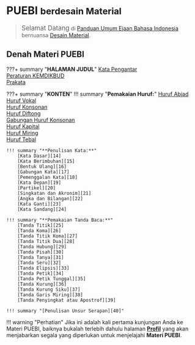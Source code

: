 

# PUEBI <small>berdesain Material</small>

><big>Selamat Datang</big> di [Panduan Umum Ejaan Bahasa Indonesia][1] bernuansa [Desain Material][2].

## Denah Materi PUEBI

???+ summary "**HALAMAN JUDUL**"
    [Kata Pengantar][3]  
    [Peraturan KEMDIKBUD][4]  
    [Prakata][5]

???+ summary "**KONTEN**"
    !!! summary "**Pemakaian Huruf:**"
        [Huruf Abjad][6]  
        [Huruf Vokal][7]  
        [Huruf Konsonan][8]  
        [Huruf Diftong][9]  
        [Gabungan Huruf Konsonan][10]  
        [Huruf Kapital][11]  
        [Huruf Miring][12]  
        [Huruf Tebal][13]

    !!! summary "**Penulisan Kata:**"
        [Kata Dasar][14]  
        [Kata Berimbuhan][15]  
        [Bentuk Ulang][16]  
        [Gabungan Kata][17]  
        [Pemenggalan Kata][18]  
        [Kata Depan][19]  
        [Partikel][20]  
        [Singkatan dan Akronim][21]  
        [Angka dan Bilangan][22]  
        [Kata Ganti][23]  
        [Kata Sandang][24]

    !!! summary "**Pemakaian Tanda Baca:**"
        [Tanda Titik][25]  
        [Tanda Koma][26]  
        [Tanda Titik Koma][27]  
        [Tanda Titik Dua][28]  
        [Tanda Hubung][29]  
        [Tanda Pisah][30]  
        [Tanda Tanya][31]  
        [Tanda Seru][32]  
        [Tanda Elipsis][33]  
        [Tanda Petik][34]  
        [Tanda Petik Tunggal][35]  
        [Tanda Kurung][36]  
        [Tanda Kurung Siku][37]  
        [Tanda Garis Miring][38]  
        [Tanda Penyingkat atau Apostrof][39]

    !!! summary "[Penulisan Unsur Serapan][40]"

!!! warning "Perhatian"
    Jika ini adalah kali pertama kunjungan Anda ke Materi PUEBI, baiknya bukalah terlebih dahulu halaman [**Profil**][41] yang akan menjabarkan segala yang diperlukan untuk menjelajahi **Materi PUEBI**.

[41]: Profil/index.md

<!--- ~~~~~~~~~ --->
<!--- Bagian tautan --->
<!--- ~~~~~~~~~ --->

  [1]: https://id.m.wikipedia.org/wiki/Ejaan_Bahasa_Indonesia
  [2]: https://material.io

<!--- **HALAMAN JUDUL** --->
  [3]: Halaman_Judul/Kata_Pengantar/index.md
  [4]: Halaman_Judul/Peraturan_KEMDIKBUD/index.md
  [5]: Halaman_Judul/Prakata/index.md

<!--- **KONTEN** --->
<!------ **Pemakaian Huruf:** --->
  [6]: Konten/Pemakaian_Huruf/Huruf_Abjad/index.md
  [7]: Konten/Pemakaian_Huruf/Huruf_Vokal/index.md
  [8]: Konten/Pemakaian_Huruf/Huruf_Konsonan/index.md
  [9]: Konten/Pemakaian_Huruf/Huruf_Diftong/index.md
  [10]: Konten/Pemakaian_Huruf/Gabungan_Huruf_Konsonan/index.md
  [11]: Konten/Pemakaian_Huruf/Huruf_Kapital/index.md
  [12]: Konten/Pemakaian_Huruf/Huruf_Miring/index.md
  [13]: Konten/Pemakaian_Huruf/Huruf_Tebal/index.md

<!------ *Penulisan Kata:** --->
  [14]: Konten/Penulisan_Kata/Kata_Dasar/index.md
  [15]: Konten/Penulisan_Kata/Kata_Berimbuhan/index.md
  [16]: Konten/Penulisan_Kata/Bentuk_Ulang/index.md
  [17]: Konten/Penulisan_Kata/Gabungan_Kata/index.md
  [18]: Konten/Penulisan_Kata/Pemenggalan_Kata/index.md
  [19]: Konten/Penulisan_Kata/Kata_Depan/index.md
  [20]: Konten/Penulisan_Kata/Partikel/index.md
  [21]: Konten/Penulisan_Kata/Singkatan_dan_Akronim/index.md
  [22]: Konten/Penulisan_Kata/Angka_dan_Bilangan/index.md
  [23]: Konten/Penulisan_Kata/Kata_Ganti/index.md
  [24]: Konten/Penulisan_Kata/Kata_Sandang/index.md

<!------ **Pemakaian Tanda Baca:** --->
  [25]: Konten/Pemakaian_Tanda_Baca/Tanda_Titik/index.md
  [26]: Konten/Pemakaian_Tanda_Baca/Tanda_Koma/index.md
  [27]: Konten/Pemakaian_Tanda_Baca/Tanda_Titik_Koma/index.md
  [28]: Konten/Pemakaian_Tanda_Baca/Tanda_Titik_Dua/index.md
  [29]: Konten/Pemakaian_Tanda_Baca/Tanda_Hubung/index.md
  [30]: Konten/Pemakaian_Tanda_Baca/Tanda_Pisah/index.md
  [31]: Konten/Pemakaian_Tanda_Baca/Tanda_Tanya/index.md
  [32]: Konten/Pemakaian_Tanda_Baca/Tanda_Seru/index.md
  [33]: Konten/Pemakaian_Tanda_Baca/Tanda_Elipsis/index.md
  [34]: Konten/Pemakaian_Tanda_Baca/Tanda_Petik/index.md
  [35]: Konten/Pemakaian_Tanda_Baca/Tanda_Petik_Tunggal/index.md
  [36]: Konten/Pemakaian_Tanda_Baca/Tanda_Kurung/index.md
  [37]: Konten/Pemakaian_Tanda_Baca/Tanda_Kurung_Siku/index.md
  [38]: Konten/Pemakaian_Tanda_Baca/Tanda_Garis_Miring/index.md
  [39]: Konten/Pemakaian_Tanda_Baca/Tanda_Penyingkat_atau_Apostrof/index.md


<!--- Penulisan Unsur Serapan --->
  [40]: Konten/Penulisan_Unsur_Serapan/index.md

  [41]: Profil/index.md
